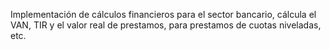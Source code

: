 Implementación de cálculos financieros para el sector bancario, cálcula el VAN, TIR y el valor real de prestamos, para prestamos de cuotas niveladas, etc.